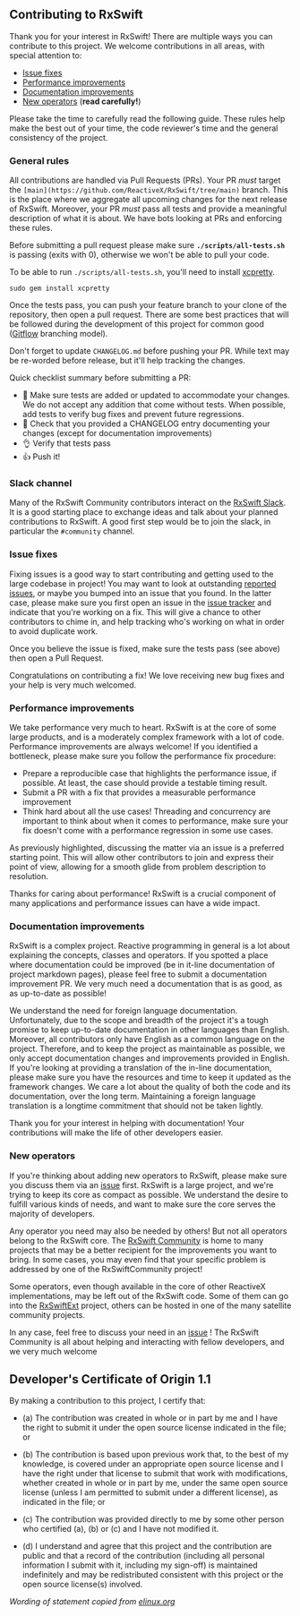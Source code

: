 ## Contributing to RxSwift

Thank you for your interest in RxSwift! There are multiple ways you can contribute to this project. We welcome contributions in all areas, with special attention to:

* [Issue fixes](#issue-fixes)
* [Performance improvements](#performance-improvements)
* [Documentation improvements](#documentation-improvements)
* [New operators](#new-operators) (**read carefully!**)

Please take the time to carefully read the following guide. These rules help make the best out of your time, the code reviewer's time and the general consistency of the project.

### General rules

All contributions are handled via Pull Requests (PRs). Your PR _must_ target the `[main](https://github.com/ReactiveX/RxSwift/tree/main)` branch. This is the place where we aggregate all upcoming changes for the next release of RxSwift. Moreover, your PR _must_ pass all tests and provide a meaningful description of what it is about. We have bots looking at PRs and enforcing these rules.

Before submitting a pull request please make sure **`./scripts/all-tests.sh`** is passing (exits with 0), otherwise we won't be able to pull your code.

To be able to run `./scripts/all-tests.sh`, you'll need to install [xcpretty](https://github.com/supermarin/xcpretty).

`sudo gem install xcpretty`

Once the tests pass, you can push your feature branch to your clone of the repository, then open a pull request. There are some best practices that will be followed during the development of this project for common good ([Gitflow](http://nvie.com/posts/a-successful-git-branching-model/) branching model).

Don't forget to update `CHANGELOG.md` before pushing your PR. While text may be re-worded before release, but it'll help tracking the changes.

Quick checklist summary before submitting a PR:

* 🔎 Make sure tests are added or updated to accommodate your changes. We do not accept any addition that come without tests. When possible, add tests to verify bug fixes and prevent future regressions.
* 📖 Check that you provided a CHANGELOG entry documenting your changes (except for documentation improvements)
* 👌 Verify that tests pass
* 👍 Push it!

### Slack channel

Many of the RxSwift Community contributors interact on the [RxSwift Slack](https://rxswift.slack.com). It is a good starting place to exchange ideas and talk about your planned contributions to RxSwift. A good first step would be to join the slack, in particular the `#community` channel.

### Issue fixes

Fixing issues is a good way to start contributing and getting used to the large codebase in project! You may want to look at outstanding [reported issues](https://github.com/ReactiveX/RxSwift/issues), or maybe you bumped into an issue that you found. In the latter case, please make sure you first open an issue in the [issue tracker](https://github.com/ReactiveX/RxSwift/issues) and indicate that you're working on a fix. This will give a chance to other contributors to chime in, and help tracking who's working on what in order to avoid duplicate work.

Once you believe the issue is fixed, make sure the tests pass (see above) then open a Pull Request.

Congratulations on contributing a fix! We love receiving new bug fixes and your help is very much welcomed.

### Performance improvements

We take performance very much to heart. RxSwift is at the core of some large products, and is a moderately complex framework with a lot of code. Performance improvements are always welcome! If you identified a bottleneck, please make sure you follow the performance fix procedure:

* Prepare a reproducible case that highlights the performance issue, if possible. At least, the case should provide a testable timing result.
* Submit a PR with a fix that provides a measurable performance improvement
* Think hard about all the use cases! Threading and concurrency are important to think about when it comes to performance, make sure your fix doesn't come with a performance regression in some use cases.

As previously highlighted, discussing the matter via an issue is a preferred starting point. This will allow other contributors to join and express their point of view, allowing for a smooth glide from problem description to resolution.

Thanks for caring about performance! RxSwift is a crucial component of many applications and performance issues can have a wide impact.

### Documentation improvements

RxSwift is a complex project. Reactive programming in general is a lot about explaining the concepts, classes and operators. If you spotted a place where documentation could be improved (be in it-line documentation of project markdown pages), please feel free to submit a documentation improvement PR. We very much need a documentation that is as good, as as up-to-date as possible!

We understand the need for foreign language documentation. Unfortunately, due to the scope and breadth of the project it's a tough promise to keep up-to-date documentation in other languages than English. Moreover, all contributors only have English as a common language on the project. Therefore, and to keep the project as maintainable as possible, we only accept documentation changes and improvements provided in English. If you're looking at providing a translation of the in-line documentation, please make sure you have the resources and time to keep it updated as the framework changes. We care a lot about the quality of both the code and its documentation, over the long term. Maintaining a foreign language translation is a longtime commitment that should not be taken lightly.

Thank you for your interest in helping with documentation! Your contributions will make the life of other developers easier.


### New operators

If you're thinking about adding new operators to RxSwift, please make sure you discuss them via an [issue](https://github.com/ReactiveX/RxSwift/issues) first. RxSwift is a large project, and we're trying to keep its core as compact as possible. We understand the desire to fulfill various kinds of needs, and want to make sure the core serves the majority of developers.

Any operator you need may also be needed by others! But not all operators belong to the RxSwift core. The [RxSwift Community](https://github.com/RxSwiftCommunity/) is home to many projects that may be a better recipient for the improvements you want to bring. In some cases, you may even find that your specific problem is addressed by one of the RxSwiftCommunity project!

Some operators, even though available in the core of other ReactiveX implementations, may be left out of the RxSwift code. Some of them can go into the [RxSwiftExt](https://github.com/RxSwiftCommunity/RxSwiftExt) project, others can be hosted in one of the many satellite community projects.

In any case, feel free to discuss your need in an [issue](https://github.com/ReactiveX/RxSwift/issues) ! The RxSwift Community is all about helping and interacting with fellow developers, and we very much welcome 


## Developer's Certificate of Origin 1.1

By making a contribution to this project, I certify that:

- (a) The contribution was created in whole or in part by me and I
      have the right to submit it under the open source license
      indicated in the file; or

- (b) The contribution is based upon previous work that, to the best
      of my knowledge, is covered under an appropriate open source
      license and I have the right under that license to submit that
      work with modifications, whether created in whole or in part
      by me, under the same open source license (unless I am
      permitted to submit under a different license), as indicated
      in the file; or

- (c) The contribution was provided directly to me by some other
      person who certified (a), (b) or (c) and I have not modified
      it.

- (d) I understand and agree that this project and the contribution
      are public and that a record of the contribution (including all
      personal information I submit with it, including my sign-off) is
      maintained indefinitely and may be redistributed consistent with
      this project or the open source license(s) involved.

*Wording of statement copied from [elinux.org](http://elinux.org/Developer_Certificate_Of_Origin)*
